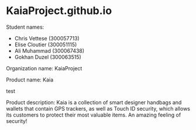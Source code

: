 # KaiaProject.github.io


Student names: 
- Chris Vettese (300057713)
- Elise Cloutier (300051115)
- Ali Muhammad (300067438)
- Gokhan Duzel (300063515)

Organization name: 
KaiaProject

Product name:
Kaia

test

Product description:
Kaia is a collection of smart designer handbags and wallets that contain GPS trackers, as well as Touch ID security, which allows its customers to protect their most valuable items. An amazing feeling of security!

##
